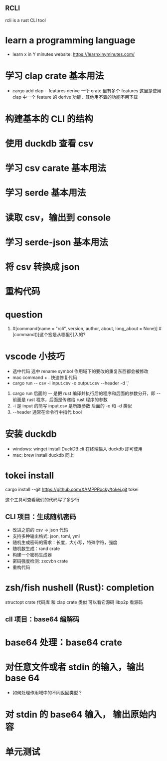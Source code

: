 ## RCLI

rcli is a rust CLI tool

# learn a programming language

- learn x in Y minutes
  website: https://learnxinyminutes.com/

# 学习 clap crate 基本用法

- cargo add clap --features derive
  一个 crate 里有多个 features 这里是使用 clap 中一个 feature 的 derive 功能，其他用不着的功能不用下载

# 构建基本的 CLI 的结构

# 使用 duckdb 查看 csv

# 学习 csv carate 基本用法

# 学习 serde 基本用法

# 读取 csv，输出到 console

# 学习 serde-json 基本用法

# 将 csv 转换成 json

# 重构代码

# question

1. #[command(name = "rcli", version, author, about, long_about = None)] #[command()]这个宏是从哪里引入的?

# vscode 小技巧

- 选中代码 选中 rename symbol 作用域下的要改的重复东西都会被修改
- mac command + . 快速修复代码
- cargo run -- csv -i input.csv -o output.csv --header -d ','

1. cargo run 后面的 -- 是把 rust 编译并执行后的程序和后面的参数分开，即 -- 前面是 rust 程序，后面是传递给 rust 程序的参数
2. -i 是 input 的简写 input.csv 是所跟参数 后面的 -o 和 -d 类似
3. --header 通常在命令行中指代 bool

# 安装 duckdb

- windows: winget install DuckDB.cli 在终端输入 duckdb 即可使用
- mac: brew install duckdb 同上

# tokei install

cargo install --git https://github.com/XAMPPRocky/tokei.git tokei

这个工具可查看我们的代码写了多少行

## CLI 项目：生成随机密码

- 改进之前的 csv -> json 代码
- 支持多种输出格式: json, toml, yml
- 随机生成密码的需求：长度，大小写，特殊字符，强度
- 随机数生成：rand crate
- 构建一个密码生成器
- 密码强度检测: zxcvbn crate
- 重构代码

# zsh/fish nushell (Rust): completion

structopt crate 代码库 和 clap crate 类似 可以看它源码
libp2p 看源码

## clI 项目：base64 编解码

# base64 处理：base64 crate

# 对任意文件或者 stdin 的输入，输出 base 64

- 如何处理作用域中的不同返回类型？

# 对 stdin 的 base64 输入， 输出原始内容

# 单元测试
